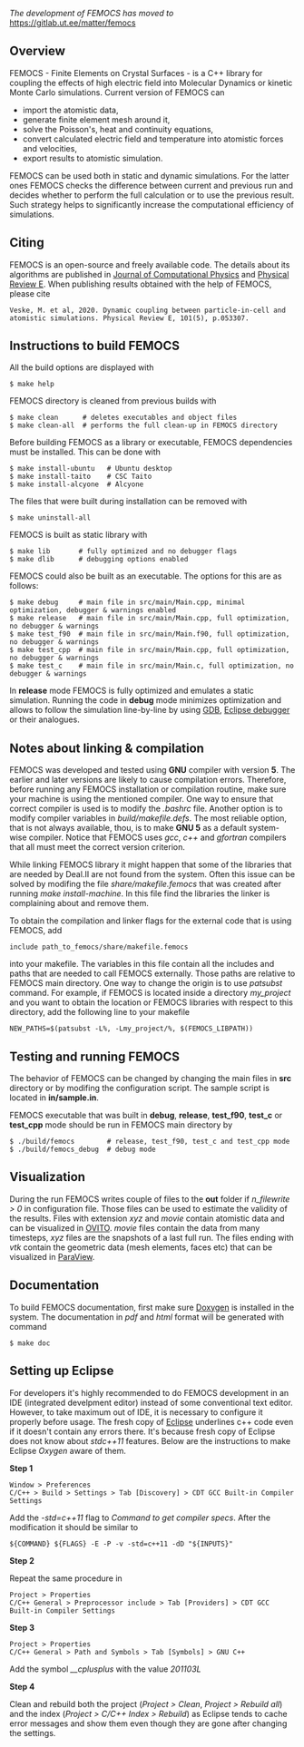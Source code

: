*The development of FEMOCS has moved to* https://gitlab.ut.ee/matter/femocs

## Overview
FEMOCS - Finite Elements on Crystal Surfaces - is a C++ library for coupling the effects of high electric
field into Molecular Dynamics or kinetic Monte Carlo simulations. Current version of FEMOCS can

* import the atomistic data,
* generate finite element mesh around it,
* solve the Poisson's, heat and continuity equations,
* convert calculated electric field and temperature into atomistic forces and velocities,
* export results to atomistic simulation. 

FEMOCS can be used both in static and dynamic simulations. For the latter ones FEMOCS checks the
difference between current and previous run and decides whether to perform the full calculation or to use
the previous result. Such strategy helps to significantly increase the computational efficiency of
simulations.

## Citing
FEMOCS is an open-source and freely available code. The details about its algorithms are published in
[Journal of Computational Physics](https://doi.org/10.1016/j.jcp.2018.04.031) and
[Physical Review E](https://doi.org/10.1103/PhysRevE.101.053307).
When publishing results obtained with the help of FEMOCS, please cite

    Veske, M. et al, 2020. Dynamic coupling between particle-in-cell and atomistic simulations. Physical Review E, 101(5), p.053307.

## Instructions to build FEMOCS
All the build options are displayed with

    $ make help

FEMOCS directory is cleaned from previous builds with

    $ make clean      # deletes executables and object files
    $ make clean-all  # performs the full clean-up in FEMOCS directory

Before building FEMOCS as a library or executable, FEMOCS dependencies must be installed.
This can be done with

    $ make install-ubuntu   # Ubuntu desktop            
    $ make install-taito    # CSC Taito
    $ make install-alcyone  # Alcyone
    
The files that were built during installation can be removed with
    
    $ make uninstall-all

FEMOCS is built as static library with

    $ make lib       # fully optimized and no debugger flags
    $ make dlib      # debugging options enabled

FEMOCS could also be built as an executable. The options for this are as follows:

    $ make debug     # main file in src/main/Main.cpp, minimal optimization, debugger & warnings enabled
    $ make release   # main file in src/main/Main.cpp, full optimization, no debugger & warnings
    $ make test_f90  # main file in src/main/Main.f90, full optimization, no debugger & warnings
    $ make test_cpp  # main file in src/main/Main.cpp, full optimization, no debugger & warnings
    $ make test_c    # main file in src/main/Main.c, full optimization, no debugger & warnings

In **release** mode FEMOCS is fully optimized and emulates a static simulation. Running the code in
**debug** mode minimizes optimization and allows to follow the simulation line-by-line by using
[GDB](https://en.wikipedia.org/wiki/GNU_Debugger), [Eclipse debugger](http://www.eclipse.org/cdt/)
or their analogues.
    
## Notes about linking & compilation
FEMOCS was developed and tested using **GNU** compiler with version **5**. The earlier and later versions
are likely to cause compilation errors. Therefore, before running any FEMOCS installation or compilation
routine, make sure your machine is using the mentioned compiler. One way to ensure that correct compiler
is used is to modify the *.bashrc* file. Another option is to modify compiler variables in 
*build/makefile.defs*. The most reliable option, that is not always available, thou, is to make **GNU 5**
as a default system-wise compiler. Notice that FEMOCS uses *gcc*, *c++* and *gfortran* compilers that all
must meet the correct version criterion.

While linking FEMOCS library it might happen that some of the libraries that are needed by Deal.II are
not found from the system. Often this issue can be solved by modifing the file *share/makefile.femocs*
that was created after running *make install-machine*. In this file find the libraries the linker is
complaining about and remove them.

To obtain the compilation and linker flags for the external code that is using FEMOCS, add
    
    include path_to_femocs/share/makefile.femocs
    
into your makefile. The variables in this file contain all the includes and paths
that are needed to call FEMOCS externally. Those paths are relative to FEMOCS main directory. One way to
change the origin is to use *patsubst* command. For example, if FEMOCS is located inside a directory
*my_project* and you want to obtain the location or FEMOCS libraries with respect to this directory, add
the following line to your makefile

    NEW_PATHS=$(patsubst -L%, -Lmy_project/%, $(FEMOCS_LIBPATH))

## Testing and running FEMOCS
The behavior of FEMOCS can be changed by changing the main files in **src** directory or by modifing the
configuration script. The sample script is located in **in/sample.in**. 

FEMOCS executable that was built in **debug**, **release**, **test_f90**, **test_c** or **test_cpp** mode
should be run in FEMOCS main directory by

    $ ./build/femocs        # release, test_f90, test_c and test_cpp mode
    $ ./build/femocs_debug  # debug mode
    
## Visualization
During the run FEMOCS writes couple of files to the **out** folder if *n_filewrite > 0* in configuration
file. Those files can be used to estimate the validity of the results. Files with extension *xyz* and
*movie* contain atomistic data and can be visualized in [OVITO](https://ovito.org/index.php/download).
*movie* files contain the data from many timesteps, *xyz* files are the snapshots of a last full run.
The files ending with *vtk* contain the geometric data (mesh elements, faces etc) that can be visualized
in [ParaView](http://www.paraview.org/download/).

## Documentation
To build FEMOCS documentation, first make sure [Doxygen](http://www.stack.nl/~dimitri/doxygen/download.html)
is installed in the system. The documentation in *pdf* and *html* format will be generated with command

    $ make doc
    
## Setting up Eclipse
For developers it's highly recommended to do FEMOCS development in an IDE (integrated develpment editor)
instead of some conventional text editor. However, to take maximum out of IDE, it is necessary to
configure it properly before usage. The fresh copy of [Eclipse](https://www.eclipse.org/downloads/eclipse-packages/)
underlines c++ code even if it doesn't contain any errors there. It's because fresh copy of Eclipse does
not know about *stdc++11* features. Below are the instructions to make Eclipse *Oxygen* aware of them.

**Step 1**

    Window > Preferences
    C/C++ > Build > Settings > Tab [Discovery] > CDT GCC Built-in Compiler Settings

Add the *-std=c++11* flag to *Command to get compiler specs*. After the modification it should be similar to

    ${COMMAND} ${FLAGS} -E -P -v -std=c++11 -dD "${INPUTS}"

**Step 2**

Repeat the same procedure in

    Project > Properties
    C/C++ General > Preprocessor include > Tab [Providers] > CDT GCC Built-in Compiler Settings

**Step 3**

    Project > Properties
    C/C++ General > Path and Symbols > Tab [Symbols] > GNU C++

Add the symbol *__cplusplus* with the value *201103L*

**Step 4**

Clean and rebuild both the project (*Project > Clean*, *Project > Rebuild all*) and the index
(*Project > C/C++ Index > Rebuild*) as Eclipse tends to cache error messages and show them even though
they are gone after changing the settings.
